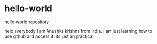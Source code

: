 # hello-world
hello-world repository

helo everybody
i am Anushka krishna from india.
i am just learning how to use github and access it.
its just an practical.
